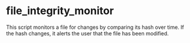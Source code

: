 # file_integrity_monitor
This script monitors a file for changes by comparing its hash over time. If the hash changes, it alerts the user that the file has been modified.
